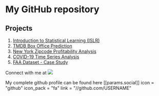# My GitHub repository

## Projects

1. [Introduction to Statistical Learning (ISLR)](https://meenal-narsinghani.github.io/ISLR/)
2. [TMDB Box Office Prediction](https://meenal-narsinghani.github.io/Kaggle-TMDB-BO-Prediction/)
3. [New York Zipcode Profitability Analysis](https://meenal-narsinghani.github.io/Zipcode-Profitability-Analysis/Narsinghani.Meenal_DataChallenge_Code.html)
4. [COVID-19 Time Series Analysis](https://meenal-narsinghani.github.io/COVID-19-Time-Series-Analysis/)
5. [FAA Dataset - Case Study](https://meenal-narsinghani.github.io/FAA-Case-Study/)



Connect with me at [![](https://upload.wikimedia.org/wikipedia/commons/thumb/0/01/LinkedIn_Logo.svg/1280px-LinkedIn_Logo.svg.png)]("https://www.linkedin.com/in/meenal-narsinghani/")

My complete github profile can be found here [[params.social]]
    icon = "github"
    icon_pack = "fa"
    link = "//github.com/USERNAME"
